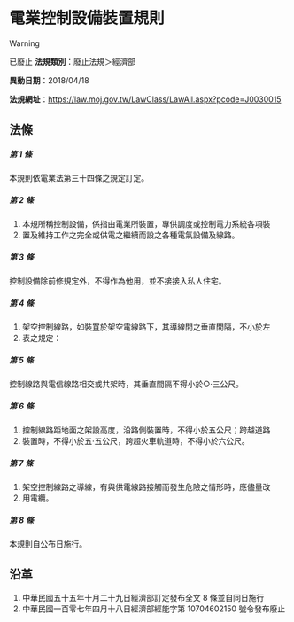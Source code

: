 # 電業控制設備裝置規則


> [!WARNING]
> 已廢止
**法規類別**：廢止法規＞經濟部

**異動日期**：2018/04/18  

**法規網址**：https://law.moj.gov.tw/LawClass/LawAll.aspx?pcode=J0030015



## 法條
##### 第 1 條
本規則依電業法第三十四條之規定訂定。

##### 第 2 條
1. 本規所稱控制設備，係指由電業所裝置，專供調度或控制電力系統各項裝
1. 置及維持工作之完全或供電之繼續而設之各種電氣設備及線路。

##### 第 3 條
控制設備除前修規定外，不得作為他用，並不接接入私人住宅。

##### 第 4 條
1. 架空控制線路，如裝罝於架空電線路下，其導線間之垂直間隔，不小於左
1. 表之規定：

##### 第 5 條
控制線路與電信線路相交或共架時，其垂直間隔不得小於○‧三公尺。

##### 第 6 條
1. 控制線路距地面之架設高度，沿路側裝置時，不得小於五公尺；跨越道路
1. 裝置時，不得小於五‧五公尺，跨超火車軌道時，不得小於六公尺。

##### 第 7 條
1. 架空控制線路之導線，有與供電線路接觸而發生危險之情形時，應儘量改
1. 用電纜。

##### 第 8 條
本規則自公布日施行。

## 沿革
1. 中華民國五十五年十月二十九日經濟部訂定發布全文 8  條並自同日施行
1. 中華民國一百零七年四月十八日經濟部經能字第 10704602150  號令發布廢止
